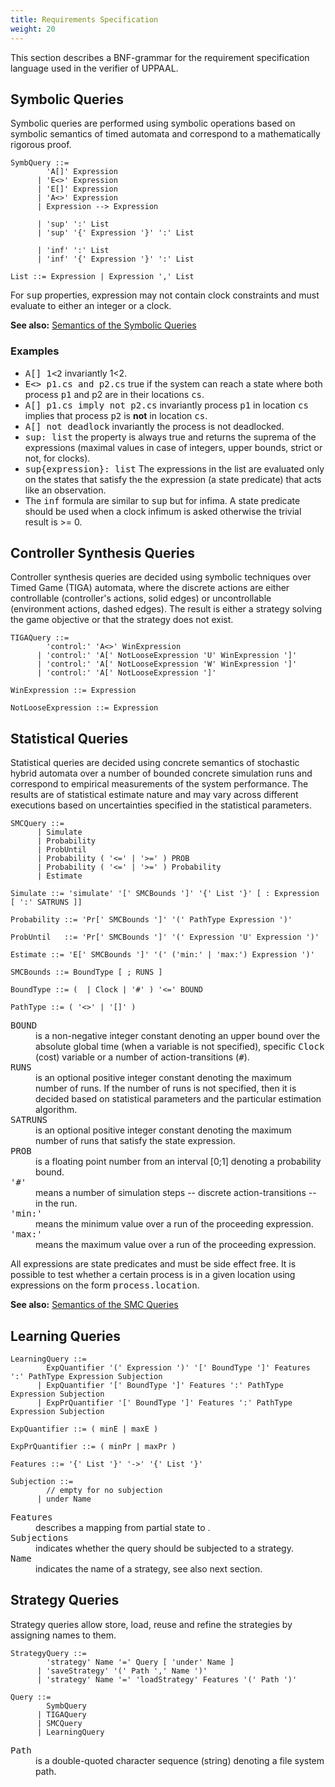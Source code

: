 ```yaml
---
title: Requirements Specification
weight: 20
---
```


This section describes a BNF-grammar for the requirement specification language used in the verifier of UPPAAL.

## Symbolic Queries

Symbolic queries are performed using symbolic operations based on symbolic semantics of timed automata and correspond to a mathematically rigorous proof.


``` EBNF
SymbQuery ::=
        'A[]' Expression
      | 'E<>' Expression
      | 'E[]' Expression
      | 'A<>' Expression
      | Expression --> Expression

      | 'sup' ':' List
      | 'sup' '{' Expression '}' ':' List

      | 'inf' ':' List
      | 'inf' '{' Expression '}' ':' List

List ::= Expression | Expression ',' List
```

For <tt>sup</tt> properties, expression may not contain clock constraints and must evaluate to either an integer or a clock.

**See also:** [Semantics of the Symbolic Queries](symb_queries/)

### Examples

*   <tt>A[] 1<2</tt>
    invariantly 1<2.
*   <tt>E<> p1.cs and p2.cs</tt>
    true if the system can reach a state where both process <tt>p1</tt> and p2 are in their locations <tt>cs</tt>.
*   <tt>A[] p1.cs imply not p2.cs</tt>
    invariantly process <tt>p1</tt> in location <tt>cs</tt> implies that process <tt>p2</tt> is **not** in location <tt>cs</tt>.
*   <tt>A[] not deadlock</tt>
    invariantly the process is not deadlocked.
*   <tt>sup: list</tt>
    the property is always true and returns the suprema of the expressions (maximal values in case of integers, upper bounds, strict or not, for clocks).
*   <tt>sup{expression}: list</tt>
    The expressions in the list are evaluated only on the states that satisfy the the expression (a state predicate) that acts like an observation.
*   The <tt>inf</tt> formula are similar to <tt>sup</tt> but for infima. A state predicate should be used when a clock infimum is asked otherwise the trivial result is >= 0.

## Controller Synthesis Queries

Controller synthesis queries are decided using symbolic techniques over Timed Game (TIGA) automata, where the discrete actions are either controllable (controller's actions, solid edges) or uncontrollable (environment actions, dashed edges). The result is either a strategy solving the game objective or that the strategy does not exist.

``` EBNF
TIGAQuery ::=
        'control:' 'A<>' WinExpression
      | 'control:' 'A[' NotLooseExpression 'U' WinExpression ']'
	  | 'control:' 'A[' NotLooseExpression 'W' WinExpression ']'
      | 'control:' 'A[' NotLooseExpression ']'

WinExpression ::= Expression

NotLooseExpression ::= Expression
```


## Statistical Queries

Statistical queries are decided using concrete semantics of stochastic hybrid automata over a number of bounded concrete simulation runs and correspond to empirical measurements of the system performance. The results are of statistical estimate nature and may vary across different executions based on uncertainties specified in the statistical parameters.

``` EBNF
SMCQuery ::=
	  | Simulate
      | Probability
      | ProbUntil
      | Probability ( '<=' | '>=' ) PROB
      | Probability ( '<=' | '>=' ) Probability
      | Estimate

Simulate ::= 'simulate' '[' SMCBounds ']' '{' List '}' [ : Expression [ ':' SATRUNS ]]

Probability ::= 'Pr[' SMCBounds ']' '(' PathType Expression ')'

ProbUntil   ::= 'Pr[' SMCBounds ']' '(' Expression 'U' Expression ')'

Estimate ::= 'E[' SMCBounds ']' '(' ('min:' | 'max:') Expression ')'

SMCBounds ::= BoundType [ ; RUNS ]

BoundType ::= (  | Clock | '#' ) '<=' BOUND

PathType ::= ( '<>' | '[]' )
```

<dl>
<dt><tt>BOUND</tt></dt>
<dd>is a non-negative integer constant denoting an upper bound over the absolute global time (when a variable is not specified), specific <tt>Clock</tt> (cost) variable or a number of action-transitions (<tt>#</tt>).</dd>

<dt><tt>RUNS</tt></dt>
<dd>is an optional positive integer constant denoting the maximum number of runs. If the number of runs is not specified, then it is decided based on statistical parameters and the particular estimation algorithm.</dd>

<dt><tt>SATRUNS</tt></dt>
<dd>is an optional positive integer constant denoting the maximum number of runs that satisfy the state expression.</dd>

<dt><tt>PROB</tt></dt>
<dd>is a floating point number from an interval [0;1] denoting a probability bound.</dd>

<dt><tt>'#'</tt></dt>
<dd>means a number of simulation steps -- discrete action-transitions -- in the run.</dd>

<dt><tt>'min:'</tt></dt>
<dd>means the minimum value over a run of the proceeding expression.</dd>

<dt><tt>'max:'</tt></dt>
<dd>means the maximum value over a run of the proceeding expression.</dd>
</dl>

All expressions are state predicates and must be side effect free. It is possible to test whether a certain process is in a given location using expressions on the form <tt>process.location</tt>.

**See also:** [Semantics of the SMC Queries](smc_queries/)


## Learning Queries

``` EBNF
LearningQuery ::=
        ExpQuantifier '(' Expression ')' '[' BoundType ']' Features ':' PathType Expression Subjection
	  | ExpQuantifier '[' BoundType ']' Features ':' PathType Expression Subjection
	  | ExpPrQuantifier '[' BoundType ']' Features ':' PathType Expression Subjection

ExpQuantifier ::= ( minE | maxE )

ExpPrQuantifier ::= ( minPr | maxPr )

Features ::= '{' List '}' '->' '{' List '}'

Subjection ::= 
	    // empty for no subjection
	  | under Name     
```

<dl>
<dt><tt>Features</tt></dt>
<dd>describes a mapping from partial state to .</dd>

<dt><tt>Subjections</tt></dt>
<dd>indicates whether the query should be subjected to a strategy.</dd>

<dt><tt>Name</tt></dt>
<dd>indicates the name of a strategy, see also next section.</dd>
</dl>


## Strategy Queries

Strategy queries allow store, load, reuse and refine the strategies by assigning names to them.

``` EBNF
StrategyQuery ::=
	    'strategy' Name '=' Query [ 'under' Name ]
	  | 'saveStrategy' '(' Path ',' Name ')'
	  | 'strategy' Name '=' 'loadStrategy' Features '(' Path ')'

Query ::=
        SymbQuery
	  | TIGAQuery
	  | SMCQuery
	  | LearningQuery

```

<dl>
<dt><tt>Path</tt></dt>
<dd>is a double-quoted character sequence (string) denoting a file system path.</dd>
</dl>
